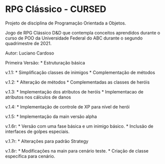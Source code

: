 # RPG Clássico - CURSED
Projeto de disciplina de Programação Orientada a Objetos.

Jogo de RPG Clássico D&D que contempla conceitos aprendidos
durante o curso de POO da Universidade Federal do ABC durante
o segundo quadrimestre de 2021.

Autor: Luciano Cardoso

Primeira Versão:
	* Estruturação básica

v.1.1:
	* Simplificação classes de inimigos
	* Complementação de métodos

v.1.2:
	* Alteração de métodos
	* Complementadas as classes de heróis

v.1.3:
	* Implementação dos atributos de heróis
	* Implementacao de atributos nos cálculos de danos

v.1.4:
	* Implementação de controle de XP para nível de herói

v.1.5:
	* Implementação da main versão alpha

v.1.6r:
	* Versão com uma fase básica e um inimigo básico.
	* Inclusão de interfaces de golpes especiais.

v.1.7r:
	* Alterações para padrão Strategy

v.1.8r:
	* Modificações na main para cenário teste.
	* Criação de classe específica para cenário.

